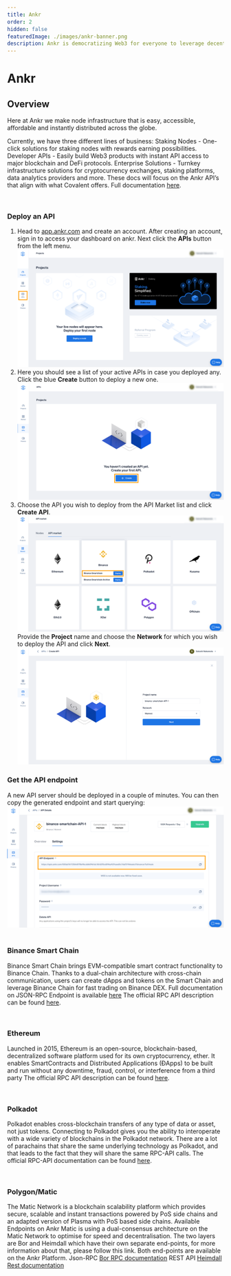 ```yaml
---
title: Ankr
order: 2
hidden: false
featuredImage: ./images/ankr-banner.png
description: Ankr is democratizing Web3 for everyone to leverage decentralized applications and play an active role in the future internet.
---
```


# Ankr

## Overview

Here at Ankr we make node infrastructure that is easy, accessible, affordable and instantly distributed across the globe.
 
Currently, we have three different lines of business:
Staking Nodes - One-click solutions for staking nodes with rewards earning possibilities.
Developer APIs - Easily build Web3 products with instant API access to major blockchain and DeFi protocols.
Enterprise Solutions - Turnkey infrastructure solutions for cryptocurrency exchanges, staking platforms, data analytics providers and more.
These docs will focus on the Ankr API’s that align with what Covalent offers. Full documentation [here](https://docs.ankr.com/).

&nbsp;

### Deploy an API
1. Head to [app.ankr.com](app.ankr.com) and create an account. After creating an account, sign in to access your dashboard on ankr. Next click the **APIs** button from the left menu.
![ankr-dashboard](./images/ankr/dashboard.png)
2. Here you should see a list of your active APIs in case you deployed any. Click the blue **Create** button to deploy a new one.
![ankr-dashboard](./images/ankr/create.png)
3. Choose the API you wish to deploy from the API Market list and click **Create API**.
![ankr-dashboard](./images/ankr/deploy.png)
Provide the **Project** name and choose the **Network** for which you wish to deploy the API and click **Next**.
![ankr-dashboard](./images/ankr/network.png)
### Get the API endpoint
A new API server should be deployed in a couple of minutes. You can then copy the generated endpoint and start querying:
![ankr-dashboard](./images/ankr/endpoint.png)
&nbsp;

### Binance Smart Chain
Binance Smart Chain brings EVM-compatible smart contract functionality to Binance Chain. Thanks to a dual-chain architecture with cross-chain communication, users can create dApps and tokens on the Smart Chain and leverage Binance Chain for fast trading on Binance DEX.
Full documentation on JSON-RPC Endpoint is available [here](https://docs.binance.org/smart-chain/developer/rpc.html)
The official RPC API description can be found [here](https://eth.wiki/json-rpc/API).

&nbsp;
 
### Ethereum
Launched in 2015, Ethereum is an open-source, blockchain-based, decentralized software platform used for its own cryptocurrency, ether. It enables SmartContracts and Distributed Applications (ĐApps) to be built and run without any downtime, fraud, control, or interference from a third party
The official RPC API description can be found [here](https://eth.wiki/json-rpc/API).

&nbsp;

### Polkadot
Polkadot enables cross-blockchain transfers of any type of data or asset, not just tokens. Connecting to Polkadot gives you the ability to interoperate with a wide variety of blockchains in the Polkadot network.
There are a lot of parachains that share the same underlying technology as Polkadot, and that leads to the fact that they will share the same RPC-API calls.
The official RPC-API documentation can be found [here](https://polkadot.js.org/docs/api/).
 
&nbsp;

### Polygon/Matic
The Matic Network is a blockchain scalability platform which provides secure, scalable and instant transactions powered by PoS side chains and an adapted version of Plasma with PoS based side chains.
Available Endpoints on Ankr
Matic is using a dual-consensus architecture on the Matic Network to optimise for speed and decentralisation. The two layers are Bor and Heimdall which have their own separate end-points, for more information about that, please follow this link.
Both end-points are available on the Ankr Platform.
Json-RPC
[Bor RPC documentation](https://eth.wiki/json-rpc/API)
REST API
[Heimdall Rest documentation](https://docs.tendermint.com/master/rpc/)
